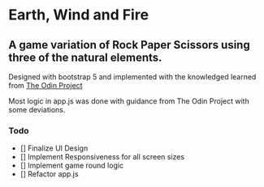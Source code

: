# Earth, Wind and Fire

## A game variation of Rock Paper Scissors using three of the natural elements.

Designed with bootstrap 5 and implemented with the knowledged learned from [The Odin Project](https://theodinproject.com)

Most logic in app.js was done with guidance from The Odin Project with some deviations.

### Todo

- [] Finalize UI Design
- [] Implement Responsiveness for all screen sizes
- [] Implement game round logic
- [] Refactor app.js
